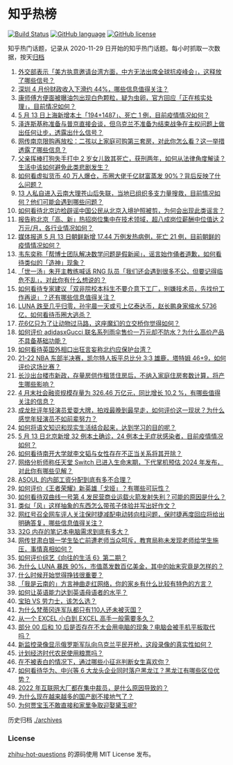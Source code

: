 # 知乎热榜
[![Build Status](https://github.com/ToWeLong/zhihu-hot-questions/workflows/CI/badge.svg)](https://github.com/ToWeLong/zhihu-hot-questions/actions)
[![GitHub language](https://img.shields.io/badge/language-golang-orange.svg)](https://golang.org/)
[![GitHub license](https://img.shields.io/github/license/ToWeLong/zhihu-hot-questions)](https://github.com/ToWeLong/zhihu-hot-questions/blob/main/LICENSE)

知乎热门话题，记录从 2020-11-29 日开始的知乎热门话题。每小时抓取一次数据，按天[归档](./archives)

<!-- BEGIN -->

1. [外交部表示「美方执意邀请台湾方面，中方无法出席全球抗疫峰会」，这释放了哪些信号？](https://www.zhihu.com/question/532656056)
1. [深圳 4 月份财政收入下滑约 44%，哪些信息值得关注？](https://www.zhihu.com/question/532577282)
1. [康师傅方便面被曝油包出现白色颗粒，疑为虫卵，官方回应「正在核实处理」，目前情况如何？](https://www.zhihu.com/question/532700540)
1. [5 月 13 日上海新增本土「194+1487」、死亡 1 例，目前疫情情况如何？](https://www.zhihu.com/question/532738409)
1. [泽连斯基称准备与普京直接会谈，但乌克兰不准备为结束战争在主权问题上做出任何让步，透露出什么信号？](https://www.zhihu.com/question/532705195)
1. [网传南京限购再放松：二孩以上家庭可购第三套房，对此你怎么看？这一举措透露了哪些信息？](https://www.zhihu.com/question/532658154)
1. [父亲挥棒打狗失手打中 2 岁女儿致其死亡，获刑两年，如何从法律角度解读？生活中该如何避免此类悲剧发生？](https://www.zhihu.com/question/532194721)
1. [如何看虚拟货币 40 万人爆仓，币圈大佬千亿财富蒸发 90%？背后反映了什么问题？](https://www.zhihu.com/question/532594214)
1. [13 人私自进入云南大理苍山后失联，当地已组织多支力量搜救，目前情况如何？他们可能会遇到哪些问题？](https://www.zhihu.com/question/532746105)
1. [如何看待北京边检辟谣中国公民从北京入境护照被剪，为何会出现此类谣言？](https://www.zhihu.com/question/532602120)
1. [报告称北京「高、新」热招岗位集中在技术领域，超八成岗位薪酬中位值达 2 万元/月，各行业情况如何？](https://www.zhihu.com/question/532302287)
1. [媒体报道 5 月 13 日朝鲜新增 17.44 万例发热病例，死亡 21 例，目前朝鲜的疫情情况如何？](https://www.zhihu.com/question/532740580)
1. [韦东奕称「帮博士团队解决数学问题是假新闻」，谣言始作俑者道歉，如何看待类似的「造神」现象？](https://www.zhihu.com/question/532630539)
1. [「世一汤」朱开主教练喊话 RNG 队员「我们还会遇到很多不公，但要记得临危不乱」，对此你有什么想说的？](https://www.zhihu.com/question/532656889)
1. [如何看待专家建议「双非院校本科生不要介意下工厂，别嫌技术员，先找份工作再说」？还有哪些信息值得关注？](https://www.zhihu.com/question/532469903)
1. [LUNA 跌至几乎归零，孙宇晨一天或亏上亿泰达币，赵长鹏身家缩水 5736 亿，如何看待币圈大逃杀？](https://www.zhihu.com/question/532645455)
1. [花6亿只为了让动物过马路，这座魔幻的立交桥你觉得如何？](https://www.zhihu.com/question/532073398)
1. [如何评价 adidasxGucci 联名系列雨伞售价一万元却不防水？为什么高价产品不具备基础功能？](https://www.zhihu.com/question/532508209)
1. [如何看待英国外相口出狂言妄称北约应保护台湾？](https://www.zhihu.com/question/530466009)
1. [21-22 NBA 东部半决赛，凯尔特人扳平总比分 3:3 雄鹿，塔特姆 46+9，如何评价这场比赛？](https://www.zhihu.com/question/532737121)
1. [长沙出台楼市新政，存量房供作租赁住房后，不纳入家庭住房套数计算，将产生哪些影响？](https://www.zhihu.com/question/532357564)
1. [4 月末社会融资规模存量为 326.46 万亿元，同比增长 10.2 %，有哪些值得关注的信息？](https://www.zhihu.com/question/532655100)
1. [成龙批评年轻演员爱耍大牌，拍戏最晚到最早走，如何评价这一现状？为什么感觉年轻演员不如前辈努力？](https://www.zhihu.com/question/509828450)
1. [如何将语文知识和现实生活结合起来，达到学习的目的呢？](https://www.zhihu.com/question/531455868)
1. [5 月 13 日北京新增 32 例本土确诊，24 例本土无症状感染者，目前疫情情况如何？](https://www.zhihu.com/question/532738700)
1. [如何看待南开大学就李文韬与女性存在不正当关系将其开除？](https://www.zhihu.com/question/532640148)
1. [网络分析师称任天堂 Switch 已进入生命末期，下代掌机预估 2024 年发布，对此你有哪些见解？](https://www.zhihu.com/question/532456141)
1. [ASOUL 的内部工资分配到底有多不合理？](https://www.zhihu.com/question/532588768)
1. [如何评价《王者荣耀》新英雄「戈娅」？有哪些可玩性？](https://www.zhihu.com/question/532642670)
1. [如何看待双曲线一号第 4 发民营商业运载火箭发射失利？可能的原因是什么？](https://www.zhihu.com/question/532681012)
1. [类似「风」这样抽象的东西怎么带孩子体验并写出好作文？](https://www.zhihu.com/question/532077676)
1. [网红号召全网车评人关注保时捷减配电动转向柱问题，保时捷再度回应将给出明确答复，哪些信息值得关注？](https://www.zhihu.com/question/532579517)
1. [32G 内存的笔记本电脑需求到底有多大？](https://www.zhihu.com/question/532584976)
1. [网传甘肃白银一学生坠亡前遭老师当众呵斥，教育局称未发现老师给学生施压，事情真相如何？](https://www.zhihu.com/question/532448705)
1. [如何评价综艺《向往的生活 6》第二期？](https://www.zhihu.com/question/532694741)
1. [为什么 LUNA 暴跌 90%，市值蒸发数百亿美金，其中的始末究竟是怎样的？](https://www.zhihu.com/question/532308984)
1. [什么时候开始觉得挣钱很重要？](https://www.zhihu.com/question/532492408)
1. [「我是云南的」方言神曲走红网络，你的家乡有什么比较有特色的方言？](https://www.zhihu.com/question/532700276)
1. [如何让英语能力达到英语母语者的水平？](https://www.zhihu.com/question/276101963)
1. [宝珀 VS 劳力士，该怎么选？](https://www.zhihu.com/question/497708032)
1. [为什么梵蒂冈连军队都只有110人还未被灭国？](https://www.zhihu.com/question/431767839)
1. [从一个 EXCEL 小白到 EXCEL 高手一般需要多久？](https://www.zhihu.com/question/278522570)
1. [部分 00 后和 10 后是否存在不太会用电脑的现象？电脑会被手机平板取代吗？](https://www.zhihu.com/question/532026840)
1. [新监控录像显示俄罗斯军队向乌克兰平民开枪，这段录像的真实性如何？](https://www.zhihu.com/question/532554803)
1. [计划经济时代农民使用粮票吗？](https://www.zhihu.com/question/278550957)
1. [在不被表白的情况下，通过哪些小征兆判断女生喜欢你？](https://www.zhihu.com/question/416220912)
1. [如何看待华为、中兴等 6 大龙头企业同时落户黑龙江？黑龙江有哪些区位优势？](https://www.zhihu.com/question/532600265)
1. [2022 年互联网大厂都在集中裁员，是什么原因导致的？](https://www.zhihu.com/question/521856289)
1. [为什么现在越来越多的国产剧不接地气了？](https://www.zhihu.com/question/394331280)
1. [为何贾宝玉不敢直接和家里争取迎娶黛玉呢?](https://www.zhihu.com/question/526483802)

<!-- END -->

历史归档 [./archives](./archives)


### License
[zhihu-hot-questions](https://github.com/towelong/zhihu-hot-questions) 的源码使用 MIT License 发布。